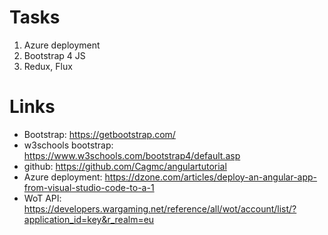 # Tasks

1. Azure deployment
2. Bootstrap 4 JS
3. Redux, Flux

# Links

* Bootstrap: https://getbootstrap.com/
* w3schools bootstrap: https://www.w3schools.com/bootstrap4/default.asp
* github: https://github.com/Cagmc/angulartutorial
* Azure deployment: https://dzone.com/articles/deploy-an-angular-app-from-visual-studio-code-to-a-1
* WoT API: https://developers.wargaming.net/reference/all/wot/account/list/?application_id=key&r_realm=eu